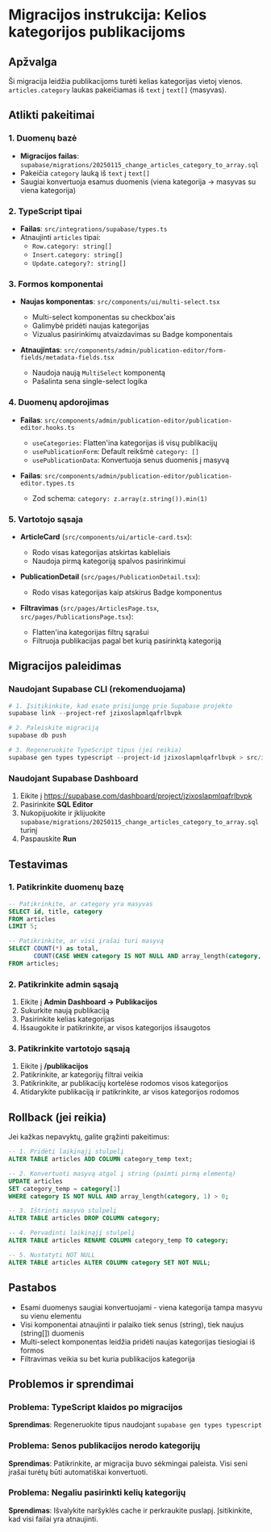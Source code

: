 # Migracijos instrukcija: Kelios kategorijos publikacijoms

## Apžvalga
Ši migracija leidžia publikacijoms turėti kelias kategorijas vietoj vienos. `articles.category` laukas pakeičiamas iš `text` į `text[]` (masyvas).

## Atlikti pakeitimai

### 1. Duomenų bazė
- **Migracijos failas**: `supabase/migrations/20250115_change_articles_category_to_array.sql`
- Pakeičia `category` lauką iš `text` į `text[]`
- Saugiai konvertuoja esamus duomenis (viena kategorija → masyvas su viena kategorija)

### 2. TypeScript tipai
- **Failas**: `src/integrations/supabase/types.ts`
- Atnaujinti `articles` tipai:
  - `Row.category: string[]`
  - `Insert.category: string[]`
  - `Update.category?: string[]`

### 3. Formos komponentai
- **Naujas komponentas**: `src/components/ui/multi-select.tsx`
  - Multi-select komponentas su checkbox'ais
  - Galimybė pridėti naujas kategorijas
  - Vizualus pasirinkimų atvaizdavimas su Badge komponentais

- **Atnaujintas**: `src/components/admin/publication-editor/form-fields/metadata-fields.tsx`
  - Naudoja naują `MultiSelect` komponentą
  - Pašalinta sena single-select logika

### 4. Duomenų apdorojimas
- **Failas**: `src/components/admin/publication-editor/publication-editor.hooks.ts`
  - `useCategories`: Flatten'ina kategorijas iš visų publikacijų
  - `usePublicationForm`: Default reikšmė `category: []`
  - `usePublicationData`: Konvertuoja senus duomenis į masyvą

- **Failas**: `src/components/admin/publication-editor/publication-editor.types.ts`
  - Zod schema: `category: z.array(z.string()).min(1)`

### 5. Vartotojo sąsaja
- **ArticleCard** (`src/components/ui/article-card.tsx`):
  - Rodo visas kategorijas atskirtas kableliais
  - Naudoja pirmą kategoriją spalvos pasirinkimui

- **PublicationDetail** (`src/pages/PublicationDetail.tsx`):
  - Rodo visas kategorijas kaip atskirus Badge komponentus

- **Filtravimas** (`src/pages/ArticlesPage.tsx`, `src/pages/PublicationsPage.tsx`):
  - Flatten'ina kategorijas filtrų sąrašui
  - Filtruoja publikacijas pagal bet kurią pasirinktą kategoriją

## Migracijos paleidimas

### Naudojant Supabase CLI (rekomenduojama)

```powershell
# 1. Įsitikinkite, kad esate prisijungę prie Supabase projekto
supabase link --project-ref jzixoslapmlqafrlbvpk

# 2. Paleiskite migraciją
supabase db push

# 3. Regeneruokite TypeScript tipus (jei reikia)
supabase gen types typescript --project-id jzixoslapmlqafrlbvpk > src/integrations/supabase/types.ts
```

### Naudojant Supabase Dashboard

1. Eikite į https://supabase.com/dashboard/project/jzixoslapmlqafrlbvpk
2. Pasirinkite **SQL Editor**
3. Nukopijuokite ir įklijuokite `supabase/migrations/20250115_change_articles_category_to_array.sql` turinį
4. Paspauskite **Run**

## Testavimas

### 1. Patikrinkite duomenų bazę
```sql
-- Patikrinkite, ar category yra masyvas
SELECT id, title, category 
FROM articles 
LIMIT 5;

-- Patikrinkite, ar visi įrašai turi masyvą
SELECT COUNT(*) as total,
       COUNT(CASE WHEN category IS NOT NULL AND array_length(category, 1) > 0 THEN 1 END) as with_categories
FROM articles;
```

### 2. Patikrinkite admin sąsają
1. Eikite į **Admin Dashboard → Publikacijos**
2. Sukurkite naują publikaciją
3. Pasirinkite kelias kategorijas
4. Išsaugokite ir patikrinkite, ar visos kategorijos išsaugotos

### 3. Patikrinkite vartotojo sąsają
1. Eikite į **/publikacijos**
2. Patikrinkite, ar kategorijų filtrai veikia
3. Patikrinkite, ar publikacijų kortelėse rodomos visos kategorijos
4. Atidarykite publikaciją ir patikrinkite, ar visos kategorijos rodomos

## Rollback (jei reikia)

Jei kažkas nepavyktų, galite grąžinti pakeitimus:

```sql
-- 1. Pridėti laikinąjį stulpelį
ALTER TABLE articles ADD COLUMN category_temp text;

-- 2. Konvertuoti masyvą atgal į string (paimti pirmą elementą)
UPDATE articles 
SET category_temp = category[1]
WHERE category IS NOT NULL AND array_length(category, 1) > 0;

-- 3. Ištrinti masyvo stulpelį
ALTER TABLE articles DROP COLUMN category;

-- 4. Pervadinti laikinąjį stulpelį
ALTER TABLE articles RENAME COLUMN category_temp TO category;

-- 5. Nustatyti NOT NULL
ALTER TABLE articles ALTER COLUMN category SET NOT NULL;
```

## Pastabos

- Esami duomenys saugiai konvertuojami - viena kategorija tampa masyvu su vienu elementu
- Visi komponentai atnaujinti ir palaiko tiek senus (string), tiek naujus (string[]) duomenis
- Multi-select komponentas leidžia pridėti naujas kategorijas tiesiogiai iš formos
- Filtravimas veikia su bet kuria publikacijos kategorija

## Problemos ir sprendimai

### Problema: TypeScript klaidos po migracijos
**Sprendimas**: Regeneruokite tipus naudojant `supabase gen types typescript`

### Problema: Senos publikacijos nerodo kategorijų
**Sprendimas**: Patikrinkite, ar migracija buvo sėkmingai paleista. Visi seni įrašai turėtų būti automatiškai konvertuoti.

### Problema: Negaliu pasirinkti kelių kategorijų
**Sprendimas**: Išvalykite naršyklės cache ir perkraukite puslapį. Įsitikinkite, kad visi failai yra atnaujinti.
